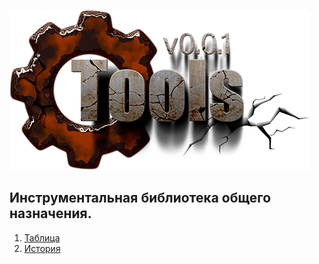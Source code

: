 [![logo](docs/logo.png)](docs/home.md "for developers")  

Инструментальная библиотека общего назначения.  
---

1) [Таблица](docs/public/table.md)  
2) [История](docs/history.md)  


